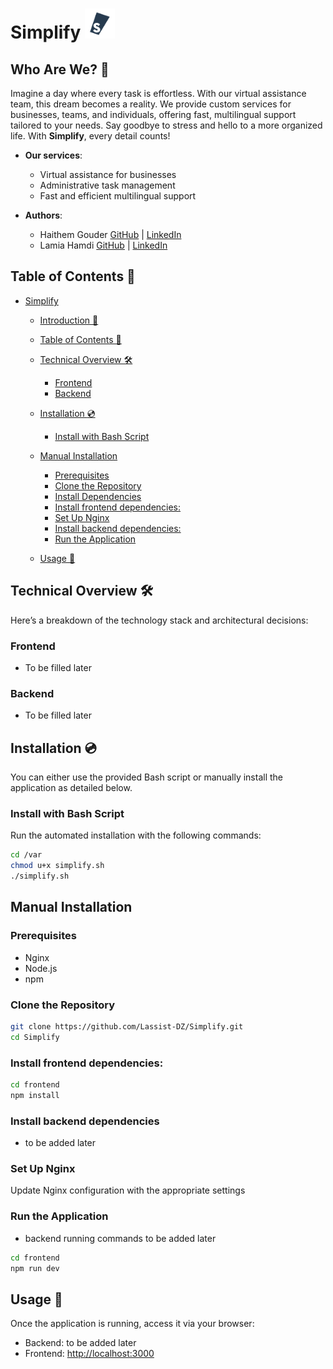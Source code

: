 <h1> Simplify <img src="./simplify_logo.png" alt="simplify logo" width="48"/></h1>



## Who Are We? 🌟

Imagine a day where every task is effortless. With our virtual assistance team, this dream becomes a reality. We provide custom services for businesses, teams, and individuals, offering fast, multilingual support tailored to your needs. Say goodbye to stress and hello to a more organized life. With **Simplify**, every detail counts!

- **Our services**:
  - Virtual assistance for businesses
  - Administrative task management
  - Fast and efficient multilingual support

- **Authors**:
  - Haithem Gouder
    [GitHub](https://github.com/gouderhaithem) | [LinkedIn](https://www.linkedin.com/in/gouder-haithem-689164244/)
  - Lamia Hamdi
    [GitHub](https://github.com/Lamia1406) | [LinkedIn](https://www.linkedin.com/in/lamia-hamdi/)

## Table of Contents 📑

- [Simplify](#simplify-)
  - [Introduction 🌟](#introduction-)
  - [Table of Contents 📑](#table-of-contents-)
  - [Technical Overview 🛠️](#technical-overview-️)
    - [Frontend](#frontend)
    - [Backend](#backend)

  - [Installation :cd:](#installation-cd)
    - [Install with Bash Script](#install-with-bash-script)
  - [Manual Installation](#manual-installation)
    - [Prerequisites](#prerequisites)
    - [Clone the Repository](#clone-the-repository)
    - [Install Dependencies](#install-dependencies)
    - [Install frontend dependencies:](#install-frontend-dependencies)
    - [Set Up Nginx](#set-up-nginx)
    - [Install backend dependencies:](#install-backend-dependencies)
    - [Run the Application](#run-the-application)
  - [Usage 📖](#usage-)


## Technical Overview 🛠️

Here’s a breakdown of the technology stack and architectural decisions:

### Frontend

- To be filled later

### Backend

- To be filled later

## Installation :cd:

You can either use the provided Bash script or manually install the application as detailed below.

### Install with Bash Script

Run the automated installation with the following commands:

```bash
cd /var
chmod u+x simplify.sh
./simplify.sh
```

## Manual Installation

### Prerequisites

- Nginx
- Node.js
- npm

### Clone the Repository

```bash
git clone https://github.com/Lassist-DZ/Simplify.git
cd Simplify
```

### Install frontend dependencies:

```bash
cd frontend
npm install
```

### Install backend dependencies
- to be added later

### Set Up Nginx

Update Nginx configuration with the appropriate settings

### Run the Application

- backend running commands to be added later

```bash
cd frontend
npm run dev
```

## Usage 📖

Once the application is running, access it via your browser:

- Backend:  to be added later
- Frontend: <http://localhost:3000>

